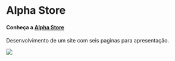 # Alpha Store

#### Conheça a [Alpha Store](https://alphastoretec.github.io/AlphaStore/) 

Desenvolvimento de um site com seis paginas para apresentação.

![](TRABALHO-DE-INTEGRACAO/img/logoalpha.png) 
